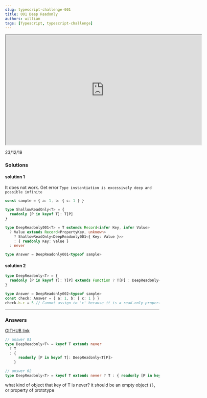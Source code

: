 ```yaml
---
slug: typescript-challenge-001
title: 001 Deep Readonly
authors: william
tags: [Typescript, typescript-challenge]
---
```


<iframe width="640" height="360" src="https://www.youtube.com/embed/3WNrBHVX5xU" title="Deep Readonly with Rob Meyer - TypeScript Type Challenges #9 [MEDIUM]"  allow="accelerometer; autoplay; clipboard-write; encrypted-media; gyroscope; picture-in-picture; web-share" ></iframe>

23/12/19

### Solutions

#### solution 1

It does not work. Get error `Type instantiation is excessively deep and possible infinite`

```typescript
const sample = { a: 1, b: { c: 1 } }

type ShallowReadOnly<T> = {
  readonly [P in keyof T]: T[P]
}

type DeepReadonly001<T> = T extends Record<infer Key, infer Value>
  ? Value extends Record<PropertyKey, unknown>
    ? ShallowReadOnly<DeepReadonly001<{ Key: Value }>>
    : { readonly Key: Value }
  : never

type Answer = DeepReadonly001<typeof sample>
```

#### solution 2

```typescript
type DeepReadonly<T> = {
  readonly [P in keyof T]: T[P] extends Function ? T[P] : DeepReadonly<T[P]>
}

type Answer = DeepReadonly002<typeof sample>
const check: Answer = { a: 1, b: { c: 1 } }
check.b.c = 5 // Cannot assign to 'c' because it is a read-only property
```

---

### Answers

[GITHUB link](https://github.com/type-challenges/type-challenges/issues/21546)

```typescript
// answer 01
type DeepReadonly<T> = keyof T extends never
  ? T
  : {
      readonly [P in keyof T]: DeepReadonly<T[P]>
    }

// answer 02
type DeepReadonly<T> = keyof T extends never ? T : { readonly [P in keyof T]: DeepReadonly<T[P]> }
```

what kind of object that key of T is never? it should be an empty object `{}`, or property of prototype
